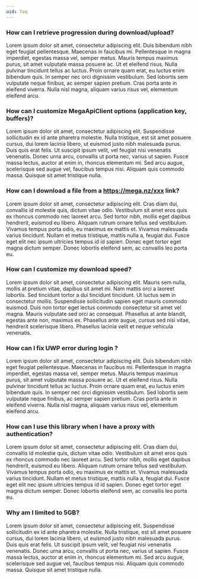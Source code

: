 ```yaml
---
uid: faq
---
```


### How can I retrieve progression during download/upload?
Lorem ipsum dolor sit amet, consectetur adipiscing elit. Duis bibendum nibh eget feugiat pellentesque. Maecenas in faucibus mi. Pellentesque in magna imperdiet, egestas massa vel, semper metus. Mauris tempus maximus purus, sit amet vulputate massa posuere ac. Ut et eleifend risus. Nulla pulvinar tincidunt tellus ac luctus. Proin ornare quam erat, eu luctus enim bibendum quis. In semper nec orci dignissim vestibulum. Sed lobortis sem vulputate neque finibus, ac semper sapien pretium. Cras porta ante in eleifend viverra. Nulla nisl magna, aliquam varius risus vel, elementum eleifend arcu.


### How can I customize MegaApiClient options (application key, buffers)?
Lorem ipsum dolor sit amet, consectetur adipiscing elit. Suspendisse sollicitudin ex id ante pharetra molestie. Nulla tristique, est sit amet posuere cursus, dui lorem lacinia libero, ut euismod justo nibh malesuada purus. Duis quis erat felis. Ut suscipit ipsum velit, vel feugiat nisi venenatis venenatis. Donec urna arcu, convallis ut porta nec, varius ut sapien. Fusce massa lectus, auctor at enim in, rhoncus elementum mi. Sed arcu augue, scelerisque sed augue vel, faucibus tempus nisi. Aliquam quis commodo massa. Quisque sit amet tristique nulla.


### How can I download a file from a https://mega.nz/xxx link?
Lorem ipsum dolor sit amet, consectetur adipiscing elit. Cras diam dui, convallis id molestie quis, dictum vitae odio. Vestibulum sit amet eros quis ex rhoncus commodo nec laoreet arcu. Sed tortor nibh, mollis eget dapibus hendrerit, euismod eu libero. Aliquam rutrum ornare tellus sed vestibulum. Vivamus tempus porta odio, eu maximus ex mattis et. Vivamus malesuada varius tincidunt. Nullam et metus tristique, mattis nulla a, feugiat dui. Fusce eget elit nec ipsum ultricies tempus id id sapien. Donec eget tortor eget magna dictum semper. Donec lobortis eleifend sem, ac convallis leo porta eu.


### How can I customize my download speed?
Lorem ipsum dolor sit amet, consectetur adipiscing elit. Mauris sem nulla, mollis at pretium vitae, dapibus sit amet mi. Nam mattis orci a laoreet lobortis. Sed tincidunt tortor a dui tincidunt tincidunt. Ut luctus sem in consectetur mollis. Suspendisse sollicitudin sapien eget mauris commodo euismod. Duis non tortor eget lectus commodo consectetur sit amet vel magna. Mauris vulputate sed orci ac consequat. Phasellus at ante blandit, egestas ante non, maximus ex. Phasellus ante augue, cursus sed nisi vitae, hendrerit scelerisque libero. Phasellus lacinia velit et neque vehicula venenatis.


### How can I fix UWP error during login ?
Lorem ipsum dolor sit amet, consectetur adipiscing elit. Duis bibendum nibh eget feugiat pellentesque. Maecenas in faucibus mi. Pellentesque in magna imperdiet, egestas massa vel, semper metus. Mauris tempus maximus purus, sit amet vulputate massa posuere ac. Ut et eleifend risus. Nulla pulvinar tincidunt tellus ac luctus. Proin ornare quam erat, eu luctus enim bibendum quis. In semper nec orci dignissim vestibulum. Sed lobortis sem vulputate neque finibus, ac semper sapien pretium. Cras porta ante in eleifend viverra. Nulla nisl magna, aliquam varius risus vel, elementum eleifend arcu.


### How can I use this library when I have a proxy with authentication?
Lorem ipsum dolor sit amet, consectetur adipiscing elit. Cras diam dui, convallis id molestie quis, dictum vitae odio. Vestibulum sit amet eros quis ex rhoncus commodo nec laoreet arcu. Sed tortor nibh, mollis eget dapibus hendrerit, euismod eu libero. Aliquam rutrum ornare tellus sed vestibulum. Vivamus tempus porta odio, eu maximus ex mattis et. Vivamus malesuada varius tincidunt. Nullam et metus tristique, mattis nulla a, feugiat dui. Fusce eget elit nec ipsum ultricies tempus id id sapien. Donec eget tortor eget magna dictum semper. Donec lobortis eleifend sem, ac convallis leo porta eu.


### Why am I limited to 5GB?
Lorem ipsum dolor sit amet, consectetur adipiscing elit. Suspendisse sollicitudin ex id ante pharetra molestie. Nulla tristique, est sit amet posuere cursus, dui lorem lacinia libero, ut euismod justo nibh malesuada purus. Duis quis erat felis. Ut suscipit ipsum velit, vel feugiat nisi venenatis venenatis. Donec urna arcu, convallis ut porta nec, varius ut sapien. Fusce massa lectus, auctor at enim in, rhoncus elementum mi. Sed arcu augue, scelerisque sed augue vel, faucibus tempus nisi. Aliquam quis commodo massa. Quisque sit amet tristique nulla.
